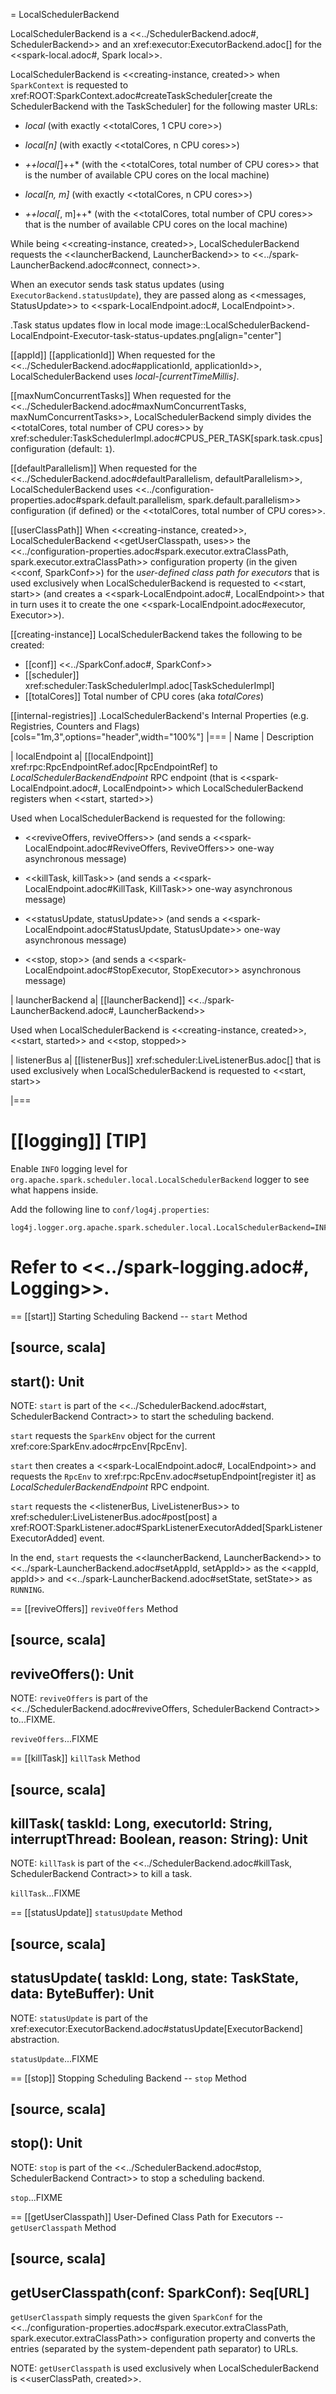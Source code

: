 = LocalSchedulerBackend

LocalSchedulerBackend is a <<../SchedulerBackend.adoc#, SchedulerBackend>> and an xref:executor:ExecutorBackend.adoc[] for the <<spark-local.adoc#, Spark local>>.

LocalSchedulerBackend is <<creating-instance, created>> when `SparkContext` is requested to xref:ROOT:SparkContext.adoc#createTaskScheduler[create the SchedulerBackend with the TaskScheduler] for the following master URLs:

* *local* (with exactly <<totalCores, 1 CPU core>>)

* *local[n]* (with exactly <<totalCores, n CPU cores>>)

* *++local[*]++* (with the <<totalCores, total number of CPU cores>> that is the number of available CPU cores on the local machine)

* *local[n, m]* (with exactly <<totalCores, n CPU cores>>)

* *++local[*, m]++* (with the <<totalCores, total number of CPU cores>> that is the number of available CPU cores on the local machine)

While being <<creating-instance, created>>, LocalSchedulerBackend requests the <<launcherBackend, LauncherBackend>> to <<../spark-LauncherBackend.adoc#connect, connect>>.

When an executor sends task status updates (using `ExecutorBackend.statusUpdate`), they are passed along as <<messages, StatusUpdate>> to <<spark-LocalEndpoint.adoc#, LocalEndpoint>>.

.Task status updates flow in local mode
image::LocalSchedulerBackend-LocalEndpoint-Executor-task-status-updates.png[align="center"]

[[appId]]
[[applicationId]]
When requested for the <<../SchedulerBackend.adoc#applicationId, applicationId>>, LocalSchedulerBackend uses *local-[currentTimeMillis]*.

[[maxNumConcurrentTasks]]
When requested for the <<../SchedulerBackend.adoc#maxNumConcurrentTasks, maxNumConcurrentTasks>>, LocalSchedulerBackend simply divides the <<totalCores, total number of CPU cores>> by xref:scheduler:TaskSchedulerImpl.adoc#CPUS_PER_TASK[spark.task.cpus] configuration (default: `1`).

[[defaultParallelism]]
When requested for the <<../SchedulerBackend.adoc#defaultParallelism, defaultParallelism>>, LocalSchedulerBackend uses <<../configuration-properties.adoc#spark.default.parallelism, spark.default.parallelism>> configuration (if defined) or the <<totalCores, total number of CPU cores>>.

[[userClassPath]]
When <<creating-instance, created>>, LocalSchedulerBackend <<getUserClasspath, uses>> the <<../configuration-properties.adoc#spark.executor.extraClassPath, spark.executor.extraClassPath>> configuration property (in the given <<conf, SparkConf>>) for the *user-defined class path for executors* that is used exclusively when LocalSchedulerBackend is requested to <<start, start>> (and creates a <<spark-LocalEndpoint.adoc#, LocalEndpoint>> that in turn uses it to create the one <<spark-LocalEndpoint.adoc#executor, Executor>>).

[[creating-instance]]
LocalSchedulerBackend takes the following to be created:

* [[conf]] <<../SparkConf.adoc#, SparkConf>>
* [[scheduler]] xref:scheduler:TaskSchedulerImpl.adoc[TaskSchedulerImpl]
* [[totalCores]] Total number of CPU cores (aka _totalCores_)

[[internal-registries]]
.LocalSchedulerBackend's Internal Properties (e.g. Registries, Counters and Flags)
[cols="1m,3",options="header",width="100%"]
|===
| Name
| Description

| localEndpoint
a| [[localEndpoint]] xref:rpc:RpcEndpointRef.adoc[RpcEndpointRef] to *LocalSchedulerBackendEndpoint* RPC endpoint (that is <<spark-LocalEndpoint.adoc#, LocalEndpoint>> which LocalSchedulerBackend registers when <<start, started>>)

Used when LocalSchedulerBackend is requested for the following:

* <<reviveOffers, reviveOffers>> (and sends a <<spark-LocalEndpoint.adoc#ReviveOffers, ReviveOffers>> one-way asynchronous message)

* <<killTask, killTask>> (and sends a <<spark-LocalEndpoint.adoc#KillTask, KillTask>> one-way asynchronous message)

* <<statusUpdate, statusUpdate>> (and sends a <<spark-LocalEndpoint.adoc#StatusUpdate, StatusUpdate>> one-way asynchronous message)

* <<stop, stop>> (and sends a <<spark-LocalEndpoint.adoc#StopExecutor, StopExecutor>> asynchronous message)

| launcherBackend
a| [[launcherBackend]] <<../spark-LauncherBackend.adoc#, LauncherBackend>>

Used when LocalSchedulerBackend is <<creating-instance, created>>, <<start, started>> and <<stop, stopped>>

| listenerBus
a| [[listenerBus]] xref:scheduler:LiveListenerBus.adoc[] that is used exclusively when LocalSchedulerBackend is requested to <<start, start>>

|===

[[logging]]
[TIP]
====
Enable `INFO` logging level for `org.apache.spark.scheduler.local.LocalSchedulerBackend` logger to see what happens inside.

Add the following line to `conf/log4j.properties`:

```
log4j.logger.org.apache.spark.scheduler.local.LocalSchedulerBackend=INFO
```

Refer to <<../spark-logging.adoc#, Logging>>.
====

== [[start]] Starting Scheduling Backend -- `start` Method

[source, scala]
----
start(): Unit
----

NOTE: `start` is part of the <<../SchedulerBackend.adoc#start, SchedulerBackend Contract>> to start the scheduling backend.

`start` requests the `SparkEnv` object for the current xref:core:SparkEnv.adoc#rpcEnv[RpcEnv].

`start` then creates a <<spark-LocalEndpoint.adoc#, LocalEndpoint>> and requests the `RpcEnv` to xref:rpc:RpcEnv.adoc#setupEndpoint[register it] as *LocalSchedulerBackendEndpoint* RPC endpoint.

`start` requests the <<listenerBus, LiveListenerBus>> to xref:scheduler:LiveListenerBus.adoc#post[post] a xref:ROOT:SparkListener.adoc#SparkListenerExecutorAdded[SparkListenerExecutorAdded] event.

In the end, `start` requests the <<launcherBackend, LauncherBackend>> to <<../spark-LauncherBackend.adoc#setAppId, setAppId>> as the <<appId, appId>> and <<../spark-LauncherBackend.adoc#setState, setState>> as `RUNNING`.

== [[reviveOffers]] `reviveOffers` Method

[source, scala]
----
reviveOffers(): Unit
----

NOTE: `reviveOffers` is part of the <<../SchedulerBackend.adoc#reviveOffers, SchedulerBackend Contract>> to...FIXME.

`reviveOffers`...FIXME

== [[killTask]] `killTask` Method

[source, scala]
----
killTask(
  taskId: Long,
  executorId: String,
  interruptThread: Boolean,
  reason: String): Unit
----

NOTE: `killTask` is part of the <<../SchedulerBackend.adoc#killTask, SchedulerBackend Contract>> to kill a task.

`killTask`...FIXME

== [[statusUpdate]] `statusUpdate` Method

[source, scala]
----
statusUpdate(
  taskId: Long,
  state: TaskState,
  data: ByteBuffer): Unit
----

NOTE: `statusUpdate` is part of the xref:executor:ExecutorBackend.adoc#statusUpdate[ExecutorBackend] abstraction.

`statusUpdate`...FIXME

== [[stop]] Stopping Scheduling Backend -- `stop` Method

[source, scala]
----
stop(): Unit
----

NOTE: `stop` is part of the <<../SchedulerBackend.adoc#stop, SchedulerBackend Contract>> to stop a scheduling backend.

`stop`...FIXME

== [[getUserClasspath]] User-Defined Class Path for Executors -- `getUserClasspath` Method

[source, scala]
----
getUserClasspath(conf: SparkConf): Seq[URL]
----

`getUserClasspath` simply requests the given `SparkConf` for the <<../configuration-properties.adoc#spark.executor.extraClassPath, spark.executor.extraClassPath>> configuration property and converts the entries (separated by the system-dependent path separator) to URLs.

NOTE: `getUserClasspath` is used exclusively when LocalSchedulerBackend is <<userClassPath, created>>.
